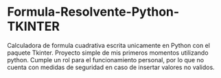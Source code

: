# Formula-Resolvente-Python-TKINTER
Calculadora de formula cuadrativa escrita unicamente en Python con el paquete Tkinter. Proyecto simple de mis primeros momentos utilizando python. Cumple un rol para el funcionamiento personal, por lo que no cuenta con medidas de seguridad en caso de insertar valores no validos. 
